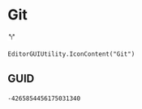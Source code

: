 # Git
![](/img/Git.png)

``` CSharp
EditorGUIUtility.IconContent("Git")
```
## GUID
```
-4265854456175031340
```

